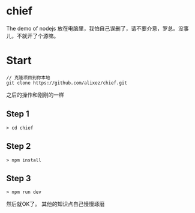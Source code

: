 # chief
The demo of nodejs
放在电脑里，我怕自己误删了，请不要介意，罗总。没事儿，不就开了个源嘛。
# Start 
```
// 克隆项目到你本地
git clone https://github.com/alixez/chief.git
```

之后的操作和刚刚的一样

## Step 1
```
> cd chief
```

## Step 2
```
> npm install
```

## Step 3
```
> npm run dev
```

然后就OK了。
其他的知识点自己慢慢琢磨
